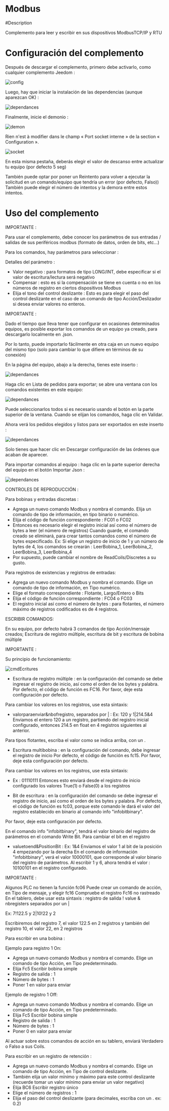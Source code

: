 # Modbus

#Description

Complemento para leer y escribir en sus dispositivos ModbusTCP/IP y RTU



# Configuración del complemento

Después de descargar el complemento, primero debe activarlo, como cualquier complemento Jeedom :

![config](../images/ModbusActiv.png)

Luego, hay que iniciar la instalación de las dependencias (aunque aparezcan OK) :

![dependances](../images/ModbusDep.png)

Finalmente, inicie el demonio :

![demon](../images/ModbusDemon.png)

Rien n'est à modifier dans le champ « Port socket interne » de la section « Configuration ».

![socket](../images/ModbusConfig.png)

En esta misma pestaña, deberás elegir el valor de descanso entre actualizar tu equipo (por defecto 5 seg)

También puede optar por poner un Reintento para volver a ejecutar la solicitud en un comando/equipo que tendría un error (por defecto, Falso))
También puede elegir el número de intentos y la demora entre estos intentos.




# Uso del complemento


IMPORTANTE :

Para usar el complemento, debe conocer los parámetros de sus entradas / salidas de sus periféricos modbus (formato de datos, orden de bits, etc...)

Para los comandos, hay parámetros para seleccionar :

Detalles del parámetro :
- Valor negativo : para formatos de tipo LONG/INT, debe especificar si el valor de escritura/lectura será negativo
- Compensar : esto es si la compensación se tiene en cuenta o no en los números de registro en ciertos dispositivos Modbus
- Elija el tono del control deslizante : Esto es para elegir el paso del control deslizante en el caso de un comando de tipo Acción/Deslizador si desea enviar valores no enteros.




IMPORTANTE :

Dado el tiempo que lleva tener que configurar en ocasiones determinados equipos, es posible exportar los comandos de un equipo ya creado, para descargarlo localmente en .json.

Por lo tanto, puede importarlo fácilmente en otra caja en un nuevo equipo del mismo tipo (solo para cambiar lo que difiere en términos de su conexión)


En la página del equipo, abajo a la derecha, tienes este inserto : 

![dependances](../images/exportFunction.png)


Haga clic en Lista de pedidos para exportar; se abre una ventana con los comandos existentes en este equipo:

![dependances](../images/choiceCmds.png)

Puede seleccionarlos todos si es necesario usando el botón en la parte superior de la ventana. 
Cuando se elijan los comandos, haga clic en Validar.



Ahora verá los pedidos elegidos y listos para ser exportados en este inserto :

![dependances](../images/exportCmds.png)

Solo tienes que hacer clic en Descargar configuración de las órdenes que acaban de aparecer.



Para importar comandos al equipo : haga clic en la parte superior derecha del equipo en el botón Importar Json :

![dependances](../images/importFunction.png)












CONTROLES DE REPRODUCCIÓN :

Para bobinas y entradas discretas :  
  - Agrega un nuevo comando Modbus y nombra el comando. Elija un comando de tipo de información, en tipo binario o numérico.
  - Elija el código de función correspondiente : FC01 o FC02
  - Entonces es necesario elegir el registro inicial así como el número de bytes a leer (el número de registros)
  Cuando guarde, el comando creado se eliminará, para crear tantos comandos como el número de bytes especificado.
  Ex: Si elige un registro de inicio de 1 y un número de bytes de 4, los comandos se crearán : LeerBobina_1, LeerBobina_2, LeerBobina_3, LeerBobina_4
  - Por supuesto, puede cambiar el nombre de ReadCoils/Discretes a su gusto.



  Para registros de existencias y registros de entradas:
  - Agrega un nuevo comando Modbus y nombra el comando. Elige un comando de tipo de información, en Tipo numérico.
  - Elige el formato correspondiente : Flotante, Largo/Entero o Bits
  - Elija el código de función correspondiente : FC04 o FC03
  - El registro inicial así como el número de bytes : para flotantes, el número máximo de registros codificados es de 4 registros.



ESCRIBIR COMANDOS:

 En su equipo, por defecto habrá 3 comandos de tipo Acción/mensaje creados; Escritura de registro múltiple, escritura de bit y escritura de bobina múltiple


IMPORTANTE :


 Su principio de funcionamiento:



![cmdEcritures](../images/modbusCmdsEcritures.png)




  - Escritura de registro múltiple : en la configuración del comando se debe ingresar el registro de inicio, así como el orden de los bytes y palabra.
  Por defecto, el código de función es FC16. Por favor, deje esta configuración por defecto.

  Para cambiar los valores en los registros, use esta sintaxis:
  - valorparaenviar&nbofregistro, separados por | :   Ex:  120 y 1|214.5&4 Enviamos el entero 120 a un registro, partiendo del registro inicial configurado,
  entonces 214.5 en float en 4 registros siguientes al anterior.

  Para tipos flotantes, escriba el valor como se indica arriba, con un .


  - Escritura multibobina : en la configuración del comando, debe ingresar el registro de inicio
  Por defecto, el código de función es fc15. Por favor, deje esta configuración por defecto.

  Para cambiar los valores en los registros, use esta sintaxis:
  -  Ex : 01110111 Entonces esto enviará desde el registro de inicio configurado los valores True(1) o False(0) a los registros




  - Bit de escritura : en la configuración del comando se debe ingresar el registro de inicio, así como el orden de los bytes y palabra.
  Por defecto, el código de función es fc03, porque este comando le dará el valor del registro establecido en binario al comando info "infobitbinary".

  Por favor, deje esta configuración por defecto.

  En el comando info "infobitbinary", tendrá el valor binario del registro de parámetros en el comando Write Bit.
  Para cambiar el bit en el registro

  - valuetoend&PositionBit :   Ex:  1&4 Enviamos el valor 1 al bit de la posición 4 empezando por la derecha
  En el comando de información "infobitbinary", verá el valor 10000101, que corresponde al valor binario del registro de parámetros.
  Al escribir 1 y 6, ahora tendrá el valor : 10100101 en el registro configurado.



IMPORTANTE :


Algunos PLC no tienen la función fc06
Puede crear un comando de acción, en Tipo de mensaje, y elegir fc16
Compruebe el registro Fc16 no rastreado
En el tablero, debe usar esta sintaxis :
registro de salida ! value & nbregisters separados por un |

Ex: 7!122.5 y 2|10!22 y 2

Escribiremos del registro 7, el valor 122.5 en 2 registros y también del registro 10, el valor 22, en 2 registros



Para escribir en una bobina :

Ejemplo para registro 1 On:
- Agrega un nuevo comando Modbus y nombra el comando. Elige un comando de tipo Acción, en Tipo predeterminado.
- Elija Fc5 Escribir bobina simple
- Registro de salida : 1
- Número de bytes : 1
- Poner 1 en valor para enviar

Ejemplo de registro 1 Off:
- Agrega un nuevo comando Modbus y nombra el comando. Elige un comando de tipo Acción, en Tipo predeterminado.
- Elija Fc5 Escribir bobina simple
- Registro de salida : 1
- Número de bytes : 1
- Poner 0 en valor para enviar


Al actuar sobre estos comandos de acción en su tablero, enviará Verdadero o Falso a sus Coils.




Para escribir en un registro de retención :

- Agrega un nuevo comando Modbus y nombra el comando. Elige un comando de tipo Acción, en Tipo de control deslizante.
- También elija un valor mínimo y máximo para este control deslizante (recuerde tomar un valor mínimo para enviar un valor negativo)
- Elija BC6 Escribir registro único
- Elige el número de registros : 1
- Elija el paso del control deslizante (para decimales, escriba con un .   ex: 0.2)
